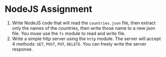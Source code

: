 # NodeJS Assignment

1. Write NodeJS code that will read the `countries.json` file, then extract only the names of the countries, then write those name to a new json file. You muse use the `fs` module to read and write file.
2. Write a simple http server using the `http` module. The server will accept 4 methods: `GET`, `POST`, `PUT`, `DELETE`. You can freely write the server response.
